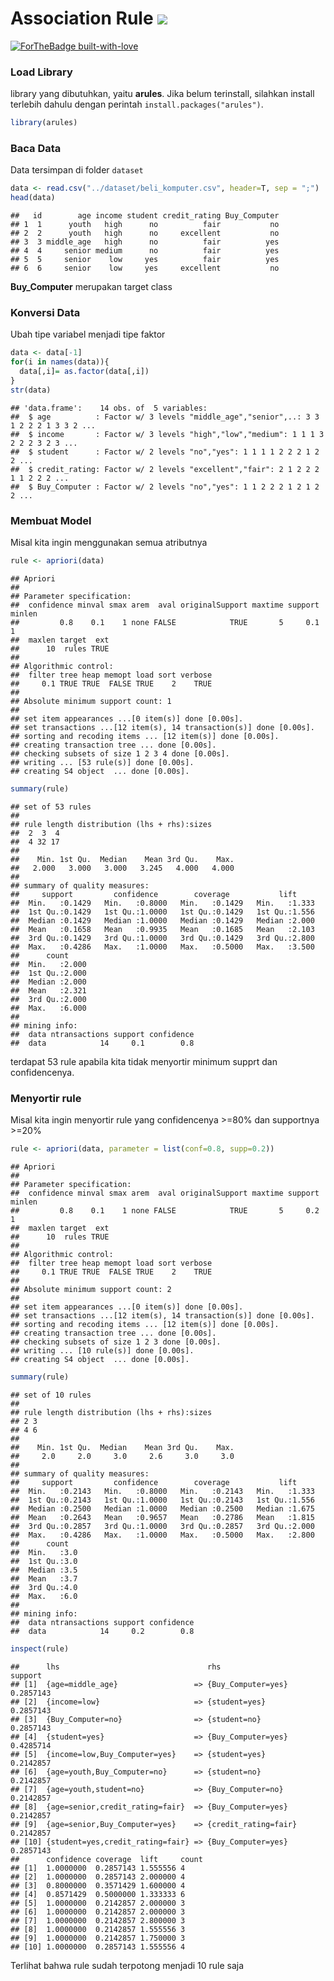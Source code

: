 # Association Rule <img src="https://img.shields.io/badge/r-%23276DC3.svg?&style=for-the-badge&logo=r&logoColor=white"/> 

[![ForTheBadge built-with-love](http://ForTheBadge.com/images/badges/built-with-love.svg)](https://GitHub.com/Naereen/) 

### Load Library

library yang dibutuhkan, yaitu **arules**. Jika belum terinstall,
silahkan install terlebih dahulu dengan perintah
`install.packages("arules")`.

``` r
library(arules)
```

### Baca Data

Data tersimpan di folder `dataset`

``` r
data <- read.csv("../dataset/beli_komputer.csv", header=T, sep = ";")
head(data)
```

    ##   id        age income student credit_rating Buy_Computer
    ## 1  1      youth   high      no          fair           no
    ## 2  2      youth   high      no     excellent           no
    ## 3  3 middle_age   high      no          fair          yes
    ## 4  4     senior medium      no          fair          yes
    ## 5  5     senior    low     yes          fair          yes
    ## 6  6     senior    low     yes     excellent           no

**Buy\_Computer** merupakan target class

### Konversi Data

Ubah tipe variabel menjadi tipe faktor

``` r
data <- data[-1]
for(i in names(data)){
  data[,i]= as.factor(data[,i])
}
str(data)
```

    ## 'data.frame':    14 obs. of  5 variables:
    ##  $ age          : Factor w/ 3 levels "middle_age","senior",..: 3 3 1 2 2 2 1 3 3 2 ...
    ##  $ income       : Factor w/ 3 levels "high","low","medium": 1 1 1 3 2 2 2 3 2 3 ...
    ##  $ student      : Factor w/ 2 levels "no","yes": 1 1 1 1 2 2 2 1 2 2 ...
    ##  $ credit_rating: Factor w/ 2 levels "excellent","fair": 2 1 2 2 2 1 1 2 2 2 ...
    ##  $ Buy_Computer : Factor w/ 2 levels "no","yes": 1 1 2 2 2 1 2 1 2 2 ...

### Membuat Model

Misal kita ingin menggunakan semua atributnya

``` r
rule <- apriori(data)
```

    ## Apriori
    ## 
    ## Parameter specification:
    ##  confidence minval smax arem  aval originalSupport maxtime support minlen
    ##         0.8    0.1    1 none FALSE            TRUE       5     0.1      1
    ##  maxlen target  ext
    ##      10  rules TRUE
    ## 
    ## Algorithmic control:
    ##  filter tree heap memopt load sort verbose
    ##     0.1 TRUE TRUE  FALSE TRUE    2    TRUE
    ## 
    ## Absolute minimum support count: 1 
    ## 
    ## set item appearances ...[0 item(s)] done [0.00s].
    ## set transactions ...[12 item(s), 14 transaction(s)] done [0.00s].
    ## sorting and recoding items ... [12 item(s)] done [0.00s].
    ## creating transaction tree ... done [0.00s].
    ## checking subsets of size 1 2 3 4 done [0.00s].
    ## writing ... [53 rule(s)] done [0.00s].
    ## creating S4 object  ... done [0.00s].

``` r
summary(rule)
```

    ## set of 53 rules
    ## 
    ## rule length distribution (lhs + rhs):sizes
    ##  2  3  4 
    ##  4 32 17 
    ## 
    ##    Min. 1st Qu.  Median    Mean 3rd Qu.    Max. 
    ##   2.000   3.000   3.000   3.245   4.000   4.000 
    ## 
    ## summary of quality measures:
    ##     support         confidence        coverage           lift      
    ##  Min.   :0.1429   Min.   :0.8000   Min.   :0.1429   Min.   :1.333  
    ##  1st Qu.:0.1429   1st Qu.:1.0000   1st Qu.:0.1429   1st Qu.:1.556  
    ##  Median :0.1429   Median :1.0000   Median :0.1429   Median :2.000  
    ##  Mean   :0.1658   Mean   :0.9935   Mean   :0.1685   Mean   :2.103  
    ##  3rd Qu.:0.1429   3rd Qu.:1.0000   3rd Qu.:0.1429   3rd Qu.:2.800  
    ##  Max.   :0.4286   Max.   :1.0000   Max.   :0.5000   Max.   :3.500  
    ##      count      
    ##  Min.   :2.000  
    ##  1st Qu.:2.000  
    ##  Median :2.000  
    ##  Mean   :2.321  
    ##  3rd Qu.:2.000  
    ##  Max.   :6.000  
    ## 
    ## mining info:
    ##  data ntransactions support confidence
    ##  data            14     0.1        0.8

terdapat 53 rule apabila kita tidak menyortir minimum supprt dan
confidencenya.

### Menyortir rule

Misal kita ingin menyortir rule yang confidencenya \>=80% dan supportnya
\>=20%

``` r
rule <- apriori(data, parameter = list(conf=0.8, supp=0.2))
```

    ## Apriori
    ## 
    ## Parameter specification:
    ##  confidence minval smax arem  aval originalSupport maxtime support minlen
    ##         0.8    0.1    1 none FALSE            TRUE       5     0.2      1
    ##  maxlen target  ext
    ##      10  rules TRUE
    ## 
    ## Algorithmic control:
    ##  filter tree heap memopt load sort verbose
    ##     0.1 TRUE TRUE  FALSE TRUE    2    TRUE
    ## 
    ## Absolute minimum support count: 2 
    ## 
    ## set item appearances ...[0 item(s)] done [0.00s].
    ## set transactions ...[12 item(s), 14 transaction(s)] done [0.00s].
    ## sorting and recoding items ... [12 item(s)] done [0.00s].
    ## creating transaction tree ... done [0.00s].
    ## checking subsets of size 1 2 3 done [0.00s].
    ## writing ... [10 rule(s)] done [0.00s].
    ## creating S4 object  ... done [0.00s].

``` r
summary(rule)
```

    ## set of 10 rules
    ## 
    ## rule length distribution (lhs + rhs):sizes
    ## 2 3 
    ## 4 6 
    ## 
    ##    Min. 1st Qu.  Median    Mean 3rd Qu.    Max. 
    ##     2.0     2.0     3.0     2.6     3.0     3.0 
    ## 
    ## summary of quality measures:
    ##     support         confidence        coverage           lift      
    ##  Min.   :0.2143   Min.   :0.8000   Min.   :0.2143   Min.   :1.333  
    ##  1st Qu.:0.2143   1st Qu.:1.0000   1st Qu.:0.2143   1st Qu.:1.556  
    ##  Median :0.2500   Median :1.0000   Median :0.2500   Median :1.675  
    ##  Mean   :0.2643   Mean   :0.9657   Mean   :0.2786   Mean   :1.815  
    ##  3rd Qu.:0.2857   3rd Qu.:1.0000   3rd Qu.:0.2857   3rd Qu.:2.000  
    ##  Max.   :0.4286   Max.   :1.0000   Max.   :0.5000   Max.   :2.800  
    ##      count    
    ##  Min.   :3.0  
    ##  1st Qu.:3.0  
    ##  Median :3.5  
    ##  Mean   :3.7  
    ##  3rd Qu.:4.0  
    ##  Max.   :6.0  
    ## 
    ## mining info:
    ##  data ntransactions support confidence
    ##  data            14     0.2        0.8

``` r
inspect(rule)
```

    ##      lhs                                 rhs                  support  
    ## [1]  {age=middle_age}                 => {Buy_Computer=yes}   0.2857143
    ## [2]  {income=low}                     => {student=yes}        0.2857143
    ## [3]  {Buy_Computer=no}                => {student=no}         0.2857143
    ## [4]  {student=yes}                    => {Buy_Computer=yes}   0.4285714
    ## [5]  {income=low,Buy_Computer=yes}    => {student=yes}        0.2142857
    ## [6]  {age=youth,Buy_Computer=no}      => {student=no}         0.2142857
    ## [7]  {age=youth,student=no}           => {Buy_Computer=no}    0.2142857
    ## [8]  {age=senior,credit_rating=fair}  => {Buy_Computer=yes}   0.2142857
    ## [9]  {age=senior,Buy_Computer=yes}    => {credit_rating=fair} 0.2142857
    ## [10] {student=yes,credit_rating=fair} => {Buy_Computer=yes}   0.2857143
    ##      confidence coverage  lift     count
    ## [1]  1.0000000  0.2857143 1.555556 4    
    ## [2]  1.0000000  0.2857143 2.000000 4    
    ## [3]  0.8000000  0.3571429 1.600000 4    
    ## [4]  0.8571429  0.5000000 1.333333 6    
    ## [5]  1.0000000  0.2142857 2.000000 3    
    ## [6]  1.0000000  0.2142857 2.000000 3    
    ## [7]  1.0000000  0.2142857 2.800000 3    
    ## [8]  1.0000000  0.2142857 1.555556 3    
    ## [9]  1.0000000  0.2142857 1.750000 3    
    ## [10] 1.0000000  0.2857143 1.555556 4

Terlihat bahwa rule sudah terpotong menjadi 10 rule saja
